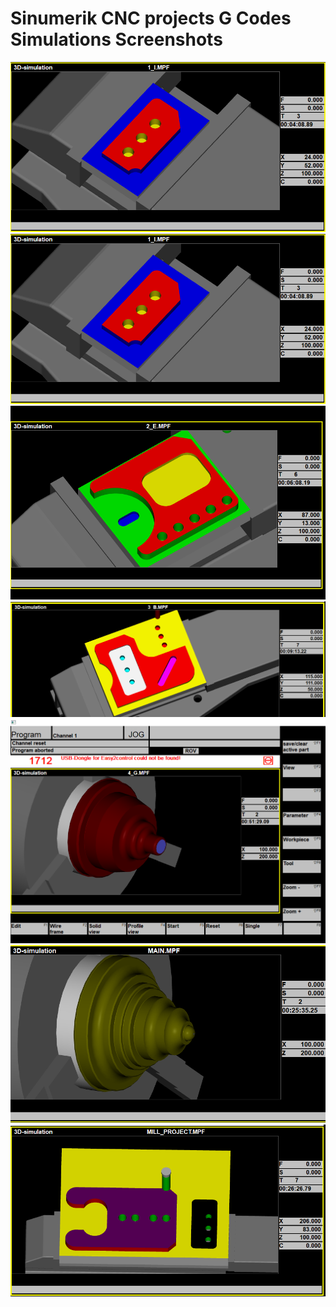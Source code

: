 # Sinumerik CNC projects G Codes Simulations Screenshots
![](assignment1/finalsim_1_i.png)
![](assignment1/finalsim_1_i.png)
![](assignment2/Assignment2%20final.png)
![](assignment3/Screenshot%20(29).png)
![](assignment4/simulation.png)
![](Turning%20Project/Simulation.png) 
![](Milling%20Project/Sim1.png)


